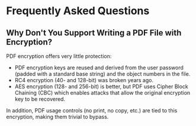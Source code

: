 Frequently Asked Questions
==========================

Why Don't You Support Writing a PDF File with Encryption?
---------------------------------------------------------

PDF encryption offers very little protection:

- PDF encryption keys are reused and derived from the user password (padded
  with a standard base string) and the object numbers in the file.
- RC4 encryption (40- and 128-bit) was broken years ago.
- AES encryption (128- and 256-bit) is better, but PDF uses Cipher Block
  Chaining (CBC) which enables attacks that allow the original encryption key
  to be recovered.

In addition, PDF usage controls (no print, no copy, etc.) are tied to this
encryption, making them trivial to bypass.
